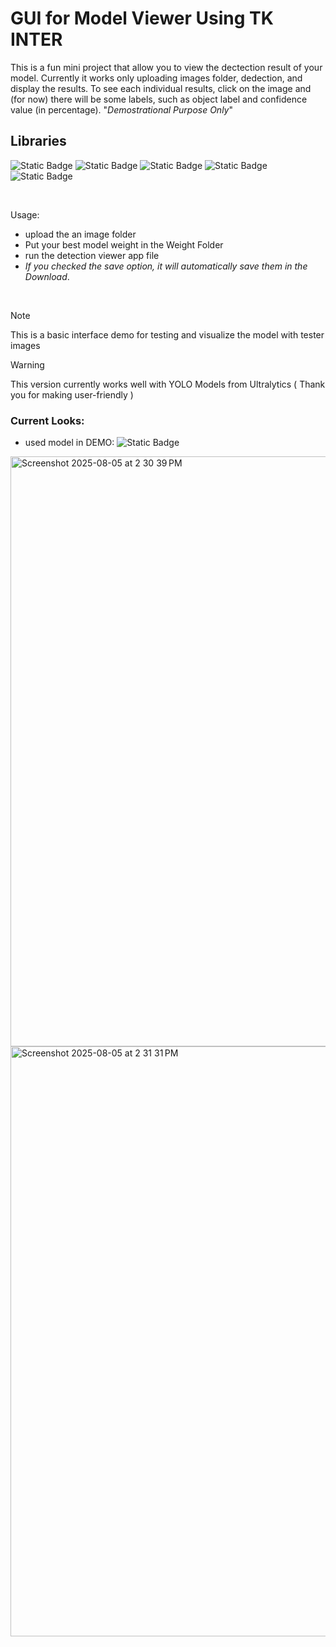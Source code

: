 # GUI for Model Viewer Using TK INTER

This is a fun mini project that allow you to view the dectection result of your model. Currently it works only uploading images folder, dedection, and display the results.
To see each individual results, click on the image and (for now) there will be some labels, such as object label and confidence value (in percentage). "*Demostrational Purpose Only*"

## Libraries

![Static Badge](https://img.shields.io/badge/Python-V3.12-blue)
![Static Badge](https://img.shields.io/badge/tk_inter-lightblue)
![Static Badge](https://img.shields.io/badge/tkk_bootstrap-orange)
![Static Badge](https://img.shields.io/badge/PIL-pink)
![Static Badge](https://img.shields.io/badge/OpenCV-green)

<br>

Usage:
- upload the an image folder
- Put your best model weight in the Weight Folder
- run the detection viewer app file
- *If you checked the save option, it will automatically save them in the Download*.

<br>

> [!Note]
> This is a basic interface demo for testing and visualize the model with tester images

> [!Warning]
> This version currently works well with YOLO Models from Ultralytics ( Thank you for making user-friendly )

### Current Looks:
- used model in DEMO: ![Static Badge](https://img.shields.io/badge/YOLO-V8n-purple)
<img width="1512" height="944" alt="Screenshot 2025-08-05 at 2 30 39 PM" src="https://github.com/user-attachments/assets/f15deb3f-554b-4203-9790-b8ddfb0aa1c9" />
<img width="1378" height="944" alt="Screenshot 2025-08-05 at 2 31 31 PM" src="https://github.com/user-attachments/assets/db9ea5a2-f77d-43e8-ad92-62d4a143b3b6" />
